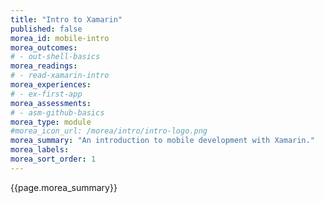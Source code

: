 ```yaml
---
title: "Intro to Xamarin"
published: false
morea_id: mobile-intro
morea_outcomes:
# - out-shell-basics
morea_readings:
# - read-xamarin-intro
morea_experiences:
# - ex-first-app
morea_assessments:
# - asm-github-basics
morea_type: module
#morea_icon_url: /morea/intro/intro-logo.png
morea_summary: "An introduction to mobile development with Xamarin."
morea_labels:
morea_sort_order: 1
---
```


{{page.morea_summary}}
